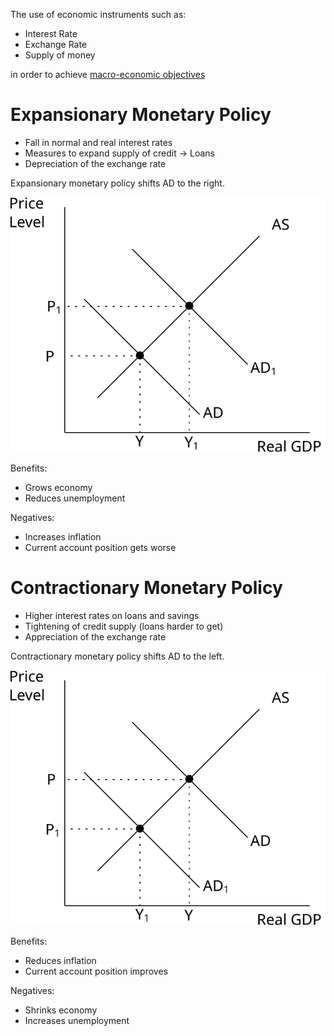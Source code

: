 The use of economic instruments such as:
- Interest Rate
- Exchange Rate
- Supply of money

in order to achieve <a href="../macro-objectives.html">macro-economic objectives</a>

# Expansionary Monetary Policy #
- Fall in normal and real interest rates
- Measures to expand supply of credit -> Loans
- Depreciation of the exchange rate

Expansionary monetary policy shifts AD to the right.

![Right shift of AD](../diagrams/ad-shift-right.svg#mono-black)

Benefits:
- Grows economy
- Reduces unemployment

Negatives:
- Increases inflation
- Current account position gets worse

# Contractionary Monetary Policy #
- Higher interest rates on loans and savings
- Tightening of credit supply (loans harder to get)
- Appreciation of the exchange rate

Contractionary monetary policy shifts AD to the left.

![Left shift of AD](../diagrams/ad-shift-left.svg#mono-black)

Benefits:
- Reduces inflation
- Current account position improves

Negatives:
- Shrinks economy
- Increases unemployment
